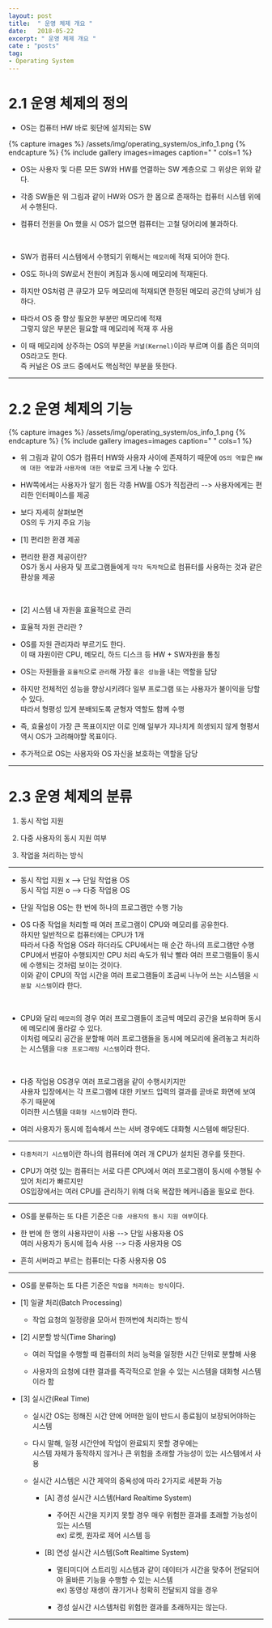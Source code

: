 ```yaml
---
layout: post
title:  " 운영 체제 개요 "
date:   2018-05-22
excerpt: " 운영 체제 개요 "
cate : "posts"
tag:
- Operating System
---
```


# 2.1 운영 체제의 정의

* OS는 컴퓨터 HW 바로 윗단에 설치되는 SW

{% capture images %}
    /assets/img/operating_system/os_info_1.png
{% endcapture %}
{% include gallery images=images caption=" " cols=1 %}

* OS는 사용자 및 다른 모든 SW와 HW를 연결하는 SW 계층으로 그 위상은 위와 같다.

* 각종 SW들은 위 그림과 같이 HW와 OS가 한 몸으로 존재하는 컴퓨터 시스템 위에서 수행된다.

* 컴퓨터 전원을 On 했을 시 OS가 없으면 컴퓨터는 고철 덩어리에 불과하다.

<br>

* SW가 컴퓨터 시스템에서 수행되기 위해서는 `메모리`에 적재 되어야 한다.

* OS도 하나의 SW로서 전원이 켜짐과 동시에 메모리에 적재된다.

* 하지만 OS처럼 큰 큐모가 모두 메모리에 적재되면 한정된 메모리 공간의 낭비가 심하다.

* 따라서 OS 중 항상 필요한 부분만 메모리에 적재 <br> 그렇지 않은 부분은 필요할 때 메모리에 적재 후 사용

* 이 때 메모리에 상주하는 OS의 부분을 `커널(Kernel)`이라 부르며 이를 좁은 의미의 OS라고도 한다. <br> 즉 커널은 OS 코드 중에서도 핵심적인 부분을 뜻한다.


---

# 2.2 운영 체제의 기능

{% capture images %}
    /assets/img/operating_system/os_info_1.png
{% endcapture %}
{% include gallery images=images caption=" " cols=1 %}

* 위 그림과 같이 OS가 컴퓨터 HW와 사용자 사이에 존재하기 때문에 `OS의 역할`은 `HW에 대한 역할`과 `사용자에 대한 역할`로 크게 나눌 수 있다.

* HW쪽에서는 사용자가 알기 힘든 각종 HW를 OS가 직접관리 --> 사용자에게는 편리한 인터페이스를 제공

* 보다 자세히 살펴보면 <br> OS의 두 가지 주요 기능 

* [1] 편리한 환경 제공

* 편리한 환경 제공이란? <br> OS가 동시 사용자 및 프로그램들에게 `각각 독자적`으로 컴퓨터를 사용하는 것과 같은 환상을 제공

<br>

* [2] 시스템 내 자원을 효율적으로 관리

* 효율적 자원 관리란 ?

* OS를 자원 관리자라 부르기도 한다. <br> 이 때 자원이란 CPU, 메모리, 하드 디스크 등 HW + SW자원을 통칭 

* OS는 자원들을 `효율적`으로 `관리`해 가장 `좋은 성능`을 내는 역할을 담당

* 하지만 전체적인 성능을 향상시키려다 일부 프로그램 또는 사용자가 불이익을 당할 수 있다. <br> 따라서 형평성 있게 분배되도록 균형자 역할도 함께 수행

* 즉, 효율성이 가장 큰 목표이지만 이로 인해 일부가 지나치게 희생되지 않게 형평서 역시 OS가 고려해야할 목표이다.

* 추가적으로 OS는 사용자와 OS 자신을 보호하는 역할을 담당


---

# 2.3 운영 체제의 분류

1. 동시 작업 지원

2. 다중 사용자의 동시 지원 여부

3. 작업을 처리하는 방식

---

* 동시 작업 지원 x --> 단일 작업용 OS <br> 동시 작업 지원 o --> 다중 작업용 OS

* 단일 작업용 OS는 한 번에 하나의 프로그램만 수행 가능

* OS 다중 작업을 처리할 때 여러 프로그램이 CPU와 메모리를 공유한다. <br> 하지만 일반적으로 컴퓨터에는 CPU가 1개 <br> 따라서 다중 작업용 OS라 하더라도 CPU에서는 매 순간 하나의 프로그램만 수행 <br> CPU에서 번갈아 수행되지만 CPU 처리 속도가 워낙 빨라 여러 프로그램들이 동시에 수행되는 것처럼 보이는 것이다. <br> 이와 같이 CPU의 작업 시간을 여러 프로그램들이 조금씨 나누어 쓰는 시스템을 `시분할 시스템`이라 한다.

<br>

* CPU와 달리 `메모리`의 경우 여러 프로그램들이 조금씩 메모리 공간을 보유하며 동시에 메모리에 올라갈 수 있다. <br> 이처럼 메모리 공간을 분할해 여러 프로그램들을 동시에 메모리에 올려놓고 처리하는 시스템을 `다중 프로그래밍 시스템`이라 한다.

<br>

* 다중 작업용 OS경우 여러 프로그램을 같이 수행시키지만 <br> 사용자 입장에서는 각 프로그램에 대한 키보드 입력의 결과를 곧바로 화면에 보여 주기 때문에 <br> 이러한 시스템을 `대화형 시스템`이라 한다.

* 여러 사용자가 동시에 접속해서 쓰는 서버 경우에도 대화형 시스템에 해당된다.

---

* `다중처리기 시스템`이란 하나의 컴퓨터에 여러 개 CPU가 설치된 경우를 뜻한다.

* CPU가 여럿 있는 컴퓨터는 서로 다른 CPU에서 여러 프로그램이 동시에 수행될 수 있어 처리가 빠르지만 <br> OS입장에서는 여러 CPU를 관리하기 위해 더욱 복잡한 메커니즘을 필요로 한다.

---

* OS를 분류하는 또 다른 기준은 `다중 사용자의 동시 지원 여부`이다.

* 한 번에 한 명의 사용자만이 사용 --> 단일 사용자용 OS <br> 여러 사용자가 동시에 접속 사용 --> 다중 사용자용 OS

* 흔히 서버라고 부르는 컴퓨터는 다중 사용자용 OS

---

* OS를 분류하는 또 다른 기준은 `작업을 처리하는 방식`이다.

* [1] 일괄 처리(Batch Processing) 

    * 작업 요청의 일정량을 모아서 한꺼번에 처리하는 방식

* [2] 시분할 방식(Time Sharing)

    * 여러 작업을 수행할 때 컴퓨터의 처리 능력을 일정한 시간 단위로 분할해 사용

    * 사용자의 요청에 대한 결과를 즉각적으로 얻을 수 있는 시스템을 대화형 시스템이라 함

* [3] 실시간(Real Time)

    * 실시간 OS는 정해진 시간 안에 어떠한 일이 반드시 종료됨이 보장되어야하는 시스템

    * 다시 말해, 일정 시간안에 작업이 완료되지 못할 경우에는 <br> 시스템 자체가 동작하지 않거나 큰 위험을 초래할 가능성이 있는 시스템에서 사용

    * 실시간 시스템은 시간 제약의 중욕성에 따라 2가지로 세분화 가능

        * [A] 경성 실시간 시스템(Hard Realtime System)

            * 주어진 시간을 지키지 못할 경우 매우 위험한 결과를 초래할 가능성이 있는 시스템 <br> ex) 로켓, 원자로 제어 시스템 등

        * [B] 연성 실시간 시스템(Soft Realtime System)

            * 멀티미디어 스트리밍 시스템과 같이 데이터가 시간을 맞추어 전달되어야 올바른 기능을 수행할 수 있는 시스템 <br> ex) 동영상 재생이 끊기거나 정확히 전달되지 않을 경우

            * 경성 실시간 시스템처럼 위험한 결과를 초래하지는 않는다.

---



